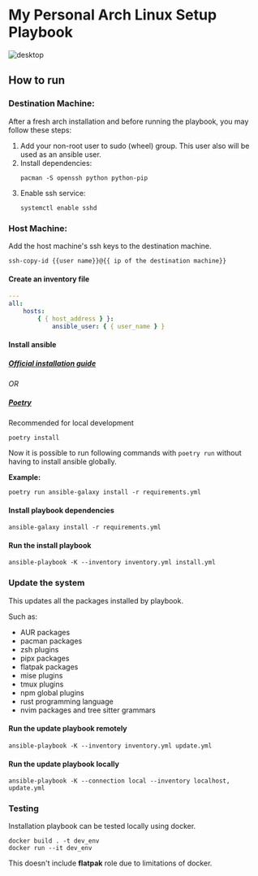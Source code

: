 # My Personal Arch Linux Setup Playbook

![desktop](https://user-images.githubusercontent.com/15658403/184225285-cebcbfde-e5f2-427d-a71a-8a817a4b2c2e.png)

## How to run

### Destination Machine:

After a fresh arch installation and before running the playbook, you may follow these steps:

1. Add your non-root user to sudo (wheel) group. This user also will be used as an ansible user.
2. Install dependencies:
    ```shell
    pacman -S openssh python python-pip
    ```
3. Enable ssh service:
    ```shell
    systemctl enable sshd
    ```

### Host Machine:

Add the host machine's ssh keys to the destination machine.

```shell
ssh-copy-id {{user name}}@{{ ip of the destination machine}}

```

#### Create an inventory file

```yml
---
all:
    hosts:
        { { host_address } }:
            ansible_user: { { user_name } }
```

#### Install ansible

##### [Official installation guide](https://docs.ansible.com/ansible/latest/installation_guide/intro_installation.html)

_OR_

##### [Poetry](https://python-poetry.org/)

Recommended for local development

```shell
poetry install
```

Now it is possible to run following commands with `poetry run` without having to install ansible globally.

**Example:**

```shell
poetry run ansible-galaxy install -r requirements.yml
```

#### Install playbook dependencies

```shell
ansible-galaxy install -r requirements.yml
```

#### Run the install playbook

```shell
ansible-playbook -K --inventory inventory.yml install.yml
```

### Update the system

This updates all the packages installed by playbook.

Such as:

-   AUR packages
-   pacman packages
-   zsh plugins
-   pipx packages
-   flatpak packages
-   mise plugins
-   tmux plugins
-   npm global plugins
-   rust programming language
-   nvim packages and tree sitter grammars

#### Run the update playbook remotely

```shell
ansible-playbook -K --inventory inventory.yml update.yml
```

#### Run the update playbook locally

```shell
ansible-playbook -K --connection local --inventory localhost, update.yml
```

### Testing

Installation playbook can be tested locally using docker.

```shell
docker build . -t dev_env
docker run --it dev_env
```

This doesn't include __flatpak__ role due to limitations of docker.

